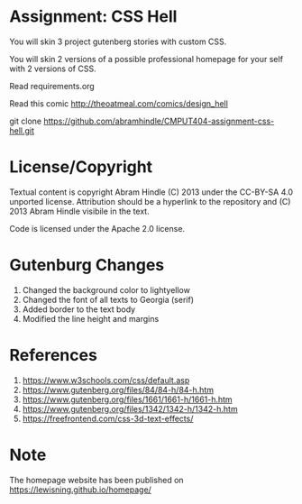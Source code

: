Assignment: CSS Hell
====================

You will skin 3 project gutenberg stories with custom CSS.

You will skin 2 versions of a possible professional homepage for your
self with 2 versions of CSS.

Read requirements.org

Read this comic http://theoatmeal.com/comics/design_hell

git clone https://github.com/abramhindle/CMPUT404-assignment-css-hell.git

License/Copyright
=================

Textual content is copyright Abram Hindle (C) 2013 under the CC-BY-SA
4.0 unported license. Attribution should be a hyperlink to the
repository and (C) 2013 Abram Hindle visibile in the text.

Code is licensed under the Apache 2.0 license.

Gutenburg Changes
=================
1. Changed the background color to lightyellow
2. Changed the font of all texts to Georgia (serif)
3. Added border to the text body
4. Modified the line height and margins

References
=================
1. https://www.w3schools.com/css/default.asp
2. https://www.gutenberg.org/files/84/84-h/84-h.htm
3. https://www.gutenberg.org/files/1661/1661-h/1661-h.htm
4. https://www.gutenberg.org/files/1342/1342-h/1342-h.htm
5. https://freefrontend.com/css-3d-text-effects/

Note
=================
The homepage website has been published on https://lewisning.github.io/homepage/